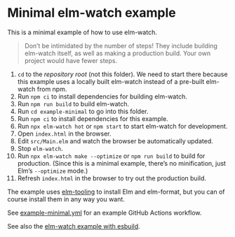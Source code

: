 # Minimal elm-watch example

This is a minimal example of how to use elm-watch.

> Don’t be intimidated by the number of steps! They include building elm-watch itself, as well as making a production build. Your own project would have fewer steps.

1. `cd` to the _repository root_ (not this folder). We need to start there because this example uses a locally built elm-watch instead of a pre-built elm-watch from npm.
2. Run `npm ci` to install dependencies for building elm-watch.
3. Run `npm run build` to build elm-watch.
4. Run `cd example-minimal` to go into this folder.
5. Run `npm ci` to install dependencies for this example.
6. Run `npx elm-watch hot` or `npm start` to start elm-watch for development.
7. Open `index.html` in the browser.
8. Edit `src/Main.elm` and watch the browser be automatically updated.
9. Stop `elm-watch`.
10. Run `npx elm-watch make --optimize` or `npm run build` to build for production. (Since this is a minimal example, there’s no minification, just Elm’s `--optimize` mode.)
11. Refresh `index.html` in the browser to try out the production build.

The example uses [elm-tooling] to install Elm and elm-format, but you can of course install them in any way you want.

See [example-minimal.yml] for an example GitHub Actions workflow.

See also the [elm-watch example with esbuild][example].

[elm-tooling]: https://elm-tooling.github.io/elm-tooling-cli
[example-minimal.yml]: https://github.com/lydell/elm-watch/blob/main/.github/workflows/example-minimal.yml
[example]: https://github.com/lydell/elm-watch/tree/main/example#readme
